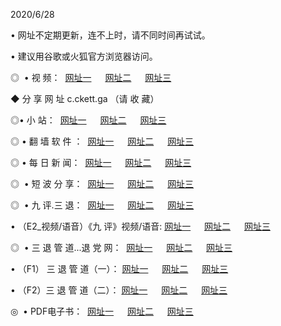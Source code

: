<p>2020/6/28
<p>• 网址不定期更新，连不上时，请不同时间再试试。
<p>• 建议用谷歌或火狐官方浏览器访问。
<p>◎  • 视 频： 
<a href="http://ecx.csso.cam/" target="_blank">网址一</a> 　 
<a href="http://ebx.csso.cam/" target="_blank">网址二</a> 　 
<a href="http://eax.csso.cam/b.html" target="_blank">网址三</a>
<p>◆ 分 享 网 址  c.ckett.ga  （请 收 藏） </p>

<p>◎•  小 站：  
<a href="http://ecx.csso.cam/f.html" target="_blank">网址一</a> 　 
<a href="http://ebx.csso.cam/h.html" target="_blank">网址二</a> 　 
<a href="http://eax.csso.cam/k/" target="_blank">网址三</a></p><p>

<p>◎  • 翻 墙 软 件 ：  
<a href="http://ecx.csso.cam/ff/" target="_blank">网址一</a> 　 
<a href="http://ebx.csso.cam/s/read/a1_nd.html" target="_blank">网址二</a> 　 
<a href="http://eax.csso.cam/ff/index.html" target="_blank">网址三</a></p>
<p>◎  • 每 日 新 闻：  
<a href="http://ecx.csso.cam/day/" target="_blank">网址一</a> 　 
<a href="http://ebx.csso.cam/day/" target="_blank">网址二</a> 　 
<a href="http://eax.csso.cam/day/index.html" target="_blank">网址三</a></p>
<p>◎   • 短 波 分 享：  
<a href="http://ecx.csso.cam/h/" target="_blank">网址一</a> 　 
<a href="http://eax.csso.cam/h/" target="_blank">网址二</a> 　 
<a href="http://ebx.csso.cam/h/index.html" target="_blank">网址三</a></p>
<p>◎   • 九 评.三 退：  
<a href="http://ecx.csso.cam/t/" target="_blank">网址一</a> 　 
<a href="http://eax.csso.cam/v2/index.html" target="_blank">网址二</a> 　 
<a href="http://ebx.csso.cam/tt/index.html" target="_blank">网址三</a> 　</p>
<p>  • （E2_视频/语音）《九 评》视频/语音: 
<a href="http://ecx.csso.cam/7738.html" target="_blank">网址一</a> 　 
<a href="http://eax.csso.cam/7614.html" target="_blank">网址二</a> 　 
<a href="http://ebx.csso.cam/7633.html" target="_blank">网址三</a></p>
<p>◎   • 三 退 管 道...退 党 网：  
<a href="http://ecx.csso.cam/go/td1.html" target="_blank">网址一</a> 　 
<a href="http://eax.csso.cam/go/td2.html" target="_blank">网址二</a> 　 
<a href="http://ebx.csso.cam/go/td3.html" target="_blank">网址三</a></p>
<p>  • （F1） 三 退 管 道（一）： 
<a href="http://ecx.csso.cam/dd/" target="_blank">网址一</a> 　 
<a href="http://eax.csso.cam/s/read/a1_tdx.html" target="_blank">网址二</a> 　 
<a href="http://ebx.csso.cam/dd/" target="_blank">网址三</a></p>
<p>  • （F2）三 退 管 道（二）： 
<a href="http://eax.csso.cam/d/" target="_blank">网址一</a> 　 
<a href="http://ecx.csso.cam/d/index.html" target="_blank">网址二</a> 　 
<a href="http://ebx.csso.cam/d/" target="_blank">网址三</a></p>
<p>◎   • PDF电子书：  
<a href="http://ecx.csso.cam/p/" target="_blank">网址一</a> 　 
<a href="http://ebx.csso.cam/p/index.html" target="_blank">网址二</a> 　 
<a href="http://eax.csso.cam/p/" target="_blank">网址三</a></p>
